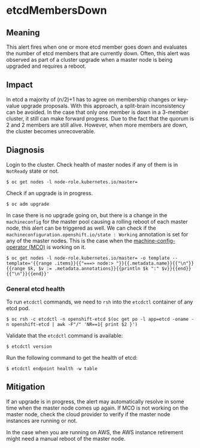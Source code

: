 # etcdMembersDown

## Meaning

This alert fires when one or more etcd member goes down and evaluates the
number of etcd members that are currently down. Often, this alert was observed
as part of a cluster upgrade when a master node is being upgraded and requires a
reboot.

## Impact

In etcd a majority of (n/2)+1 has to agree on membership changes or key-value
upgrade proposals. With this approach, a split-brain inconsistency can be
avoided. In the case that only one member is down in a 3-member cluster, it
still can make forward progress. Due to the fact that the quorum is 2 and 2
members are still alive. However, when more members are down, the cluster
becomes unrecoverable.

## Diagnosis

Login to the cluster. Check health of master nodes if any of them is in
`NotReady` state or not.

```console
$ oc get nodes -l node-role.kubernetes.io/master=
```

Check if an upgrade is in progress.

```console
$ oc adm upgrade
```

In case there is no upgrade going on, but there is a change in the
`machineconfig` for the master pool causing a rolling reboot of each master
node, this alert can be triggered as well. We can check if the
`machineconfiguration.openshift.io/state : Working` annotation is set for any of
the master nodes. This is the case when the [machine-config-operator
(MCO)](https://github.com/openshift/machine-config-operator) is working on it.

```console
$ oc get nodes -l node-role.kubernetes.io/master= -o template --template='{{range .items}}{{"===> node:> "}}{{.metadata.name}}{{"\n"}}{{range $k, $v := .metadata.annotations}}{{println $k ":" $v}}{{end}}{{"\n"}}{{end}}'
```

### General etcd health

To run `etcdctl` commands, we need to `rsh` into the `etcdctl` container of any
etcd pod.

```console
$ oc rsh -c etcdctl -n openshift-etcd $(oc get po -l app=etcd -oname -n openshift-etcd | awk -F"/" 'NR==1{ print $2 }')
```

Validate that the `etcdctl` command is available:

```console
$ etcdctl version
```

Run the following command to get the health of etcd:

```console
$ etcdctl endpoint health -w table
```

## Mitigation

If an upgrade is in progress, the alert may automatically resolve in some time
when the master node comes up again. If MCO is not working on the master node,
check the cloud provider to verify if the master node instances are running or not.

In the case when you are running on AWS, the AWS instance retirement might need
a manual reboot of the master node.

